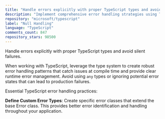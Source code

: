 ```yaml
---
title: "Handle errors explicitly with proper TypeScript types and avoid silent failures"
description: "Implement comprehensive error handling strategies using TypeScript's type system to catch errors at compile time and handle runtime errors gracefully. Avoid any types and ensure all error paths are explicitly handled with proper error types."
repository: "microsoft/typescript"
label: "Null Handling"
language: "TypeScript"
comments_count: 847
repository_stars: 98500
---
```


Handle errors explicitly with proper TypeScript types and avoid silent failures.

When working with TypeScript, leverage the type system to create robust error handling patterns that catch issues at compile time and provide clear runtime error management. Avoid using `any` types or ignoring potential error states that can lead to production failures.

Essential TypeScript error handling practices:

**Define Custom Error Types**: Create specific error classes that extend the base Error class. This provides better error identification and handling throughout your application.
